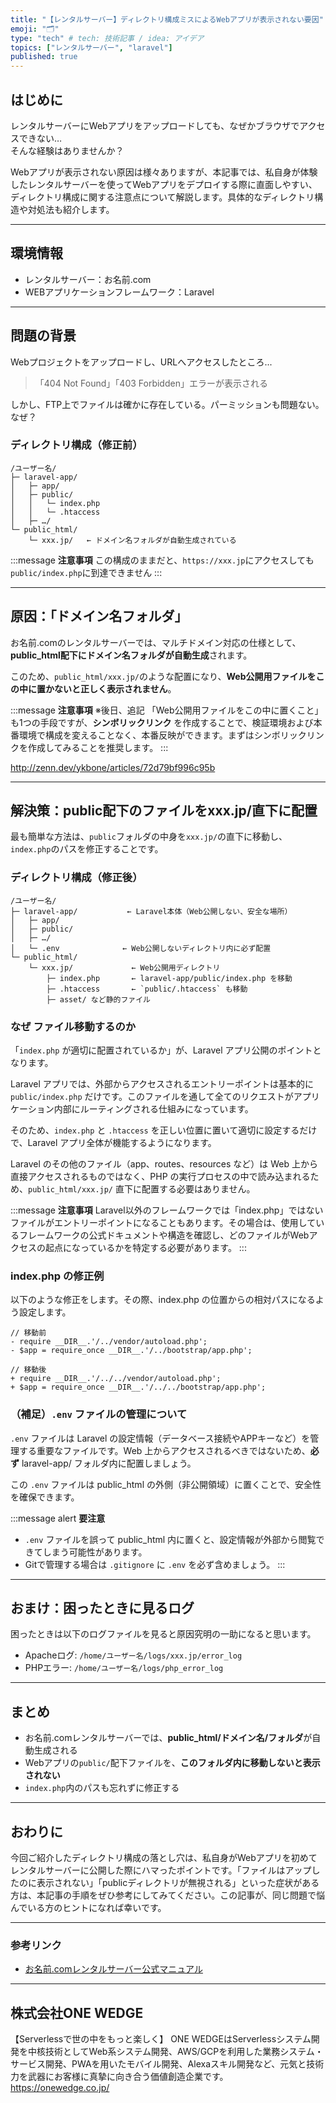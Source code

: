 ```yaml
---
title: "【レンタルサーバー】ディレクトリ構成ミスによるWebアプリが表示されない要因"
emoji: "🗂️"
type: "tech" # tech: 技術記事 / idea: アイデア
topics: ["レンタルサーバー", "laravel"]
published: true
---
```


## はじめに

レンタルサーバーにWebアプリをアップロードしても、なぜかブラウザでアクセスできない…  
そんな経験はありませんか？

Webアプリが表示されない原因は様々ありますが、本記事では、私自身が体験したレンタルサーバーを使ってWebアプリをデプロイする際に直面しやすい、ディレクトリ構成に関する注意点について解説します。具体的なディレクトリ構造や対処法も紹介します。

---

## 環境情報

- レンタルサーバー：お名前.com
- WEBアプリケーションフレームワーク：Laravel

---

## 問題の背景

Webプロジェクトをアップロードし、URLへアクセスしたところ...

> 「404 Not Found」「403 Forbidden」エラーが表示される

しかし、FTP上でファイルは確かに存在している。パーミッションも問題ない。なぜ？

### ディレクトリ構成（修正前）

```
/ユーザー名/
├─ laravel-app/
│   ├─ app/
│   ├─ public/
│   │   └─ index.php
│   │   └─ .htaccess
│   ├─ …/
└─ public_html/
    └─ xxx.jp/   ← ドメイン名フォルダが自動生成されている
```

:::message
**注意事項**
この構成のままだと、`https://xxx.jp`にアクセスしても`public/index.php`に到達できません
:::

---

## 原因：「ドメイン名フォルダ」

お名前.comのレンタルサーバーでは、マルチドメイン対応の仕様として、**public_html配下にドメイン名フォルダが自動生成**されます。

このため、`public_html/xxx.jp/`のような配置になり、**Web公開用ファイルをこの中に置かないと正しく表示されません**。

:::message
**注意事項** ※後日、追記
「Web公開用ファイルをこの中に置くこと」も1つの手段ですが、**シンボリックリンク** を作成することで、検証環境および本番環境で構成を変えることなく、本番反映ができます。まずはシンボリックリンクを作成してみることを推奨します。
:::

http://zenn.dev/ykbone/articles/72d79bf996c95b


---

## 解決策：public配下のファイルをxxx.jp/直下に配置

最も簡単な方法は、`public`フォルダの中身を`xxx.jp/`の直下に移動し、`index.php`のパスを修正することです。

### ディレクトリ構成（修正後）

```
/ユーザー名/
├─ laravel-app/           ← Laravel本体（Web公開しない、安全な場所）
│   ├─ app/
│   ├─ public/
│   ├─ …/
│   └─ .env              ← Web公開しないディレクトリ内に必ず配置
└─ public_html/
    └─ xxx.jp/             ← Web公開用ディレクトリ
        ├─ index.php       ← laravel-app/public/index.php を移動
        ├─ .htaccess       ← `public/.htaccess` も移動
        ├─ asset/ など静的ファイル
```

### なぜ ファイル移動するのか

「`index.php` が適切に配置されているか」が、Laravel アプリ公開のポイントとなります。

Laravel アプリでは、外部からアクセスされるエントリーポイントは基本的に `public/index.php` だけです。このファイルを通して全てのリクエストがアプリケーション内部にルーティングされる仕組みになっています。

そのため、`index.php` と `.htaccess` を正しい位置に置いて適切に設定するだけで、Laravel アプリ全体が機能するようになります。

Laravel のその他のファイル（app、routes、resources など）は Web 上から直接アクセスされるものではなく、PHP の実行プロセスの中で読み込まれるため、`public_html/xxx.jp/` 直下に配置する必要はありません。

:::message
**注意事項**
Laravel以外のフレームワークでは「index.php」ではないファイルがエントリーポイントになることもあります。その場合は、使用しているフレームワークの公式ドキュメントや構造を確認し、どのファイルがWebアクセスの起点になっているかを特定する必要があります。
:::

### index.php の修正例

以下のような修正をします。その際、index.php の位置からの相対パスになるよう設定します。

```diff:index.php
// 移動前
- require __DIR__.'/../vendor/autoload.php';
- $app = require_once __DIR__.'/../bootstrap/app.php';

// 移動後
+ require __DIR__.'/../../vendor/autoload.php';
+ $app = require_once __DIR__.'/../../bootstrap/app.php';
```

### （補足）`.env` ファイルの管理について

`.env` ファイルは Laravel の設定情報（データベース接続やAPPキーなど）を管理する重要なファイルです。Web 上からアクセスされるべきではないため、**必ず** laravel-app/ フォルダ内に配置しましょう。

この `.env` ファイルは public_html の外側（非公開領域）に置くことで、安全性を確保できます。

:::message alert
**要注意**
- `.env` ファイルを誤って public_html 内に置くと、設定情報が外部から閲覧できてしまう可能性があります。
- Gitで管理する場合は `.gitignore` に `.env` を必ず含めましょう。
:::

---

## おまけ：困ったときに見るログ

困ったときは以下のログファイルを見ると原因究明の一助になると思います。

- Apacheログ: `/home/ユーザー名/logs/xxx.jp/error_log`
- PHPエラー: `/home/ユーザー名/logs/php_error_log`

---

## まとめ

- お名前.comレンタルサーバーでは、**public_html/ドメイン名/フォルダ**が自動生成される
- Webアプリの`public/`配下ファイルを、**このフォルダ内に移動しないと表示されない**
- `index.php`内のパスも忘れずに修正する

--- 

## おわりに

今回ご紹介したディレクトリ構成の落とし穴は、私自身がWebアプリを初めてレンタルサーバーに公開した際にハマったポイントです。「ファイルはアップしたのに表示されない」「publicディレクトリが無視される」といった症状がある方は、本記事の手順をぜひ参考にしてみてください。この記事が、同じ問題で悩んでいる方のヒントになれば幸いです。

---

### 参考リンク

- [お名前.comレンタルサーバー公式マニュアル](https://www.onamae-server.com/support/)

---

## 株式会社ONE WEDGE
【Serverlessで世の中をもっと楽しく】
ONE WEDGEはServerlessシステム開発を中核技術としてWeb系システム開発、AWS/GCPを利用した業務システム・サービス開発、PWAを用いたモバイル開発、Alexaスキル開発など、元気と技術力を武器にお客様に真摯に向き合う価値創造企業です。
https://onewedge.co.jp/

